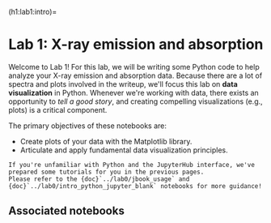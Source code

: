 (h1:lab1:intro)=
# Lab 1: X-ray emission and absorption

Welcome to Lab 1!
For this lab, we will be writing some Python code to help analyze your X-ray emission and absorption data.
Because there are a lot of spectra and plots involved in the writeup, we'll focus this lab on **data visualization** in Python.
Whenever we're working with data, there exists an opportunity to _tell a good story_, and creating compelling visualizations (e.g., plots) is a critical component.

The primary objectives of these notebooks are:
- Create plots of your data with the Matplotlib library. 
- Articulate and apply fundamental data visualization principles.

```{tip}
If you're unfamiliar with Python and the JupyterHub interface, we've prepared some tutorials for you in the previous pages.
Please refer to the {doc}`../lab0/jbook_usage` and {doc}`../lab0/intro_python_jupyter_blank` notebooks for more guidance!
```


## Associated notebooks 

```{tableofcontents}
```